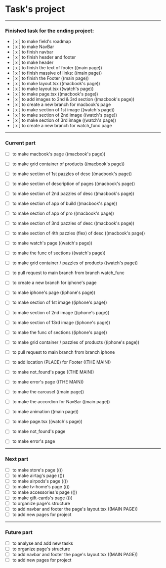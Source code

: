 # Task's project

***

### Finished task for the ending project:

- [ x ] to make field's roadmap
- [ x ] to make NavBar
- [ x ] to finish navbar
- [ x ] to finish header and footer
- [ x ] to make header
- [ x ] to finish the text of footer ((main page))
- [ x ] to finish massive of links: ((main page))
- [ x ] to finish the Footer ((main page))
- [ x ] to make layout.tsx ((macbook's page))
- [ x ] to make layout.tsx ((watch's page))
- [ x ] to make page.tsx ((macbook's page))
- [ x ] to add images to 2nd & 3rd section ((macbook's page))
- [ x ] to create a new branch for macbook's page
- [ x ] to make section of 1st image ((watch's page))
- [ x ] to make section of 2nd image ((watch's page))
- [ x ] to make section of 3rd image ((watch's page))
- [ x ] to create a new branch for watch_func page

***

### Current part


- [ ] to make macbook's page ((macbook's page))

- [ ] to make grid container of products ((macbook's page))

- [ ] to make section of 1st pazzles of desc ((macbook's page))
- [ ] to make section of description of pages ((macbook's page))
- [ ] to make section of 2nd pazzles of desc ((macbook's page))

- [ ] to make section of app of build ((macbook's page))
- [ ] to make section of app of pro ((macbook's page))
- [ ] to make section of 3nd pazzles of desc ((macbook's page))
- [ ] to make section of 4th pazzles (flex) of desc ((macbook's page))


- [ ] to make watch's page ((watch's page))

- [ ] to make the func of sections ((watch's page))
- [ ] to make grid container / pazzles of products ((watch's page))

- [ ] to pull request to main branch from branch watch_func  


- [ ] to create a new branch for iphone's page

- [ ] to make iphone's page ((iphone's page))

- [ ] to make section of 1st image ((iphone's page))
- [ ] to make section of 2nd image ((iphone's page))
- [ ] to make section of 13rd image ((iphone's page))
- [ ] to make the func of sections ((iphone's page))
- [ ] to make grid container / pazzles of products ((iphone's page))

- [ ] to pull request to main branch from branch iphone 



- [ ] to add location (PLACE) for Footer ((THE MAIN))
- [ ] to make not_found's page ((THE MAIN))
- [ ] to make error's page ((THE MAIN))

- [ ] to make the carousel ((main page))
- [ ] to make the accordion for NavBar ((main page))
- [ ] to make animation ((main page))
- [ ] to make page.tsx ((watch's page))
- [ ] to make not_found's page
- [ ] to make error's page

***

### Next part

- [ ] to make store's page (())
- [ ] to make airtag's page (())
- [ ] to make airpods's page (())
- [ ] to make tv-home's page (())
- [ ] to make accessories's page (())
- [ ] to make gift-cards's page (())
- [ ] to organize page's structure
- [ ] to add navbar and footer the page's layout.tsx ((MAIN PAGE))
- [ ] to add new pages for project

***

### Future part

- [ ] to analyse and add new tasks
- [ ] to organize page's structure
- [ ] to add navbar and footer the page's layout.tsx ((MAIN PAGE))
- [ ] to add new pages for project